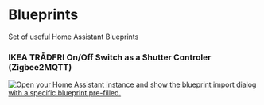 # Blueprints
Set of useful Home Assistant Blueprints

### IKEA TRÅDFRI On/Off Switch as a Shutter Controler (Zigbee2MQTT)
[![Open your Home Assistant instance and show the blueprint import dialog with a specific blueprint pre-filled.](https://my.home-assistant.io/badges/blueprint_import.svg)](https://my.home-assistant.io/redirect/blueprint_import/?blueprint_url=https%3A%2F%2Fgithub.com%2FMisiu%2FBlueprints%2Fblob%2Fmain%2FAutomation%2Fikea_tradfri_shutter_remote_z2m.yaml)
